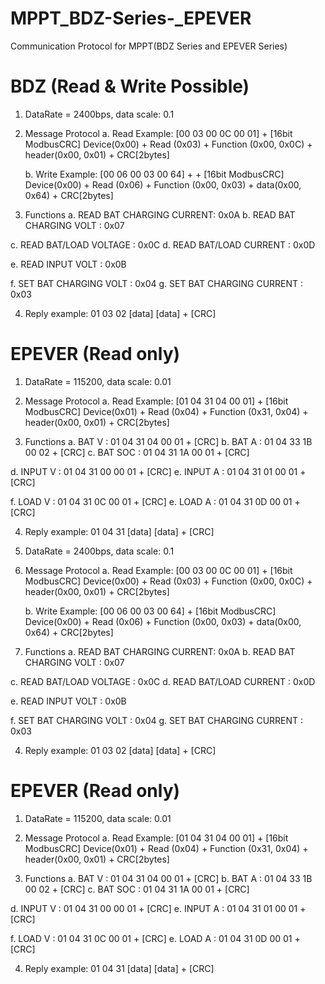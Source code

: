 # MPPT_BDZ-Series-_EPEVER
Communication Protocol for MPPT(BDZ Series and EPEVER Series)

# BDZ (Read & Write Possible)
1. DataRate = 2400bps, data scale: 0.1

2. Message Protocol 
   a. Read Example:  [00 03 00 0C 00 01] + [16bit ModbusCRC]
      Device(0x00) + Read (0x03) + Function (0x00, 0x0C) +  header(0x00, 0x01) + CRC[2bytes]

   b. Write Example: [00 06 00 03 00 64] + + [16bit ModbusCRC]
      Device(0x00) + Read (0x06) + Function (0x00, 0x03) +  data(0x00, 0x64) + CRC[2bytes]

3. Functions
  a. READ BAT CHARGING CURRENT:  0x0A
  b. READ BAT CHARGING VOLT   : 0x07

  c. READ BAT/LOAD VOLTAGE    : 0x0C 
  d. READ BAT/LOAD CURRENT    : 0x0D

  e. READ INPUT VOLT           : 0x0B

  f. SET BAT CHARGING VOLT     : 0x04
  g. SET BAT CHARGING CURRENT  : 0x03

4. Reply example: 01 03 02 [data] [data] + [CRC]

# EPEVER (Read only)
1. DataRate = 115200, data scale: 0.01

2. Message Protocol
  a. Read Example:  [01 04 31 04 00 01] + [16bit ModbusCRC]
     Device(0x01) + Read (0x04) + Function (0x31, 0x04) +  header(0x00, 0x01) + CRC[2bytes]
3. Functions
 a. BAT V     : 01 04 31 04 00 01 + [CRC]
 b. BAT A     : 01 04 33 1B 00 02 + [CRC]
 c. BAT SOC : 01 04 31 1A 00 01 + [CRC]

 d. INPUT V  : 01 04 31 00 00 01 + [CRC]
 e. INPUT A  : 01 04 31 01 00 01 + [CRC]

 f. LOAD V   : 01 04 31 0C 00 01 + [CRC]
 e. LOAD A  : 01 04 31 0D 00 01 + [CRC]

 4. Reply example:   01 04 31 [data] [data] + [CRC]

1. DataRate = 2400bps, data scale: 0.1

2. Message Protocol 
   a. Read Example:  [00 03 00 0C 00 01] + [16bit ModbusCRC]
      Device(0x00) + Read (0x03) + Function (0x00, 0x0C) +  header(0x00, 0x01) + CRC[2bytes]

   b. Write Example: [00 06 00 03 00 64] + [16bit ModbusCRC]
      Device(0x00) + Read (0x06) + Function (0x00, 0x03) +  data(0x00, 0x64) + CRC[2bytes]

3. Functions
  a. READ BAT CHARGING CURRENT:  0x0A
  b. READ BAT CHARGING VOLT      : 0x07

  c. READ BAT/LOAD VOLTAGE        : 0x0C 
  d. READ BAT/LOAD CURRENT        : 0x0D

  e. READ INPUT VOLT                    : 0x0B

  f. SET BAT CHARGING VOLT          : 0x04
  g. SET BAT CHARGING CURRENT    : 0x03

4. Reply example: 01 03 02 [data] [data] + [CRC]

# EPEVER (Read only)
1. DataRate = 115200, data scale: 0.01

2. Message Protocol
  a. Read Example:  [01 04 31 04 00 01] + [16bit ModbusCRC]
     Device(0x01) + Read (0x04) + Function (0x31, 0x04) +  header(0x00, 0x01) + CRC[2bytes]
3. Functions
 a. BAT V     : 01 04 31 04 00 01 + [CRC]
 b. BAT A     : 01 04 33 1B 00 02 + [CRC]
 c. BAT SOC : 01 04 31 1A 00 01 + [CRC]

 d. INPUT V  : 01 04 31 00 00 01 + [CRC]
 e. INPUT A  : 01 04 31 01 00 01 + [CRC]

 f. LOAD V   : 01 04 31 0C 00 01 + [CRC]
 e. LOAD A  : 01 04 31 0D 00 01 + [CRC]

 4. Reply example:   01 04 31 [data] [data] + [CRC]

